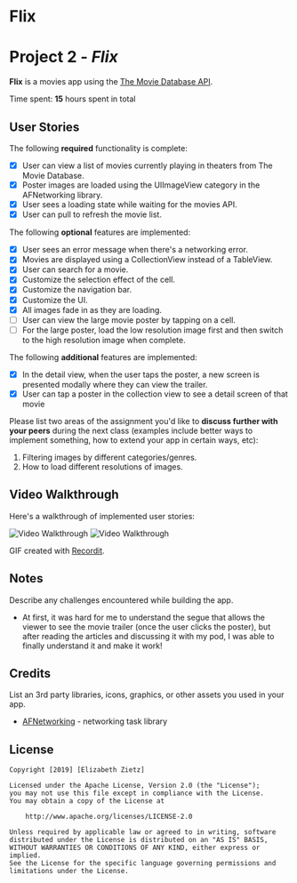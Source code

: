 # Flix

# Project 2 - *Flix*

**Flix** is a movies app using the [The Movie Database API](http://docs.themoviedb.apiary.io/#).

Time spent: **15** hours spent in total

## User Stories

The following **required** functionality is complete:

- [X] User can view a list of movies currently playing in theaters from The Movie Database.
- [X] Poster images are loaded using the UIImageView category in the AFNetworking library.
- [X] User sees a loading state while waiting for the movies API.
- [X] User can pull to refresh the movie list.

The following **optional** features are implemented:

- [X] User sees an error message when there's a networking error.
- [X] Movies are displayed using a CollectionView instead of a TableView.
- [X] User can search for a movie.
- [X] Customize the selection effect of the cell.
- [X] Customize the navigation bar.
- [X] Customize the UI.
- [X] All images fade in as they are loading.
- [ ] User can view the large movie poster by tapping on a cell.
- [ ] For the large poster, load the low resolution image first and then switch to the high resolution image when complete.

The following **additional** features are implemented:

- [X] In the detail view, when the user taps the poster, a new screen is presented modally where they can view the trailer.
- [X] User can tap a poster in the collection view to see a detail screen of that movie

Please list two areas of the assignment you'd like to **discuss further with your peers** during the next class (examples include better ways to implement something, how to extend your app in certain ways, etc):

1. Filtering images by different categories/genres.
2. How to load different resolutions of images.

## Video Walkthrough

Here's a walkthrough of implemented user stories:

<img src='http://recordit.co/OBTRM4SHL6.gif' title='Video Walkthrough' width='' alt='Video Walkthrough' />
<img src='http://recordit.co/3WM974l6U6' width='' alt='Video Walkthrough' />

GIF created with [Recordit](http://recordit.co/).

## Notes

Describe any challenges encountered while building the app.

- At first, it was hard for me to understand the segue that allows the viewer to see the movie trailer (once the user clicks the poster), but after reading the articles and discussing it with my pod, I was able to finally understand it and make it work!

## Credits

List an 3rd party libraries, icons, graphics, or other assets you used in your app.

- [AFNetworking](https://github.com/AFNetworking/AFNetworking) - networking task library

## License

    Copyright [2019] [Elizabeth Zietz]

    Licensed under the Apache License, Version 2.0 (the "License");
    you may not use this file except in compliance with the License.
    You may obtain a copy of the License at

        http://www.apache.org/licenses/LICENSE-2.0

    Unless required by applicable law or agreed to in writing, software
    distributed under the License is distributed on an "AS IS" BASIS,
    WITHOUT WARRANTIES OR CONDITIONS OF ANY KIND, either express or implied.
    See the License for the specific language governing permissions and
    limitations under the License.
